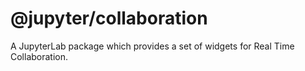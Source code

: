 # @jupyter/collaboration

A JupyterLab package which provides a set of widgets for Real Time Collaboration.
